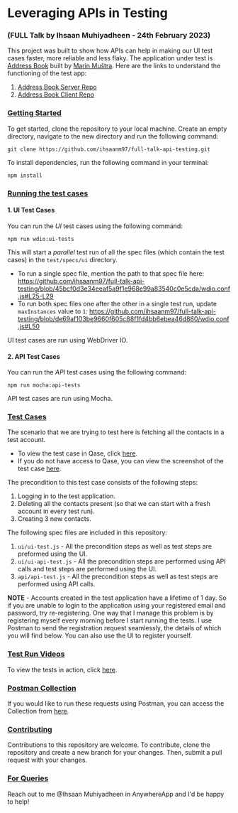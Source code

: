 # Leveraging APIs in Testing
### (FULL Talk by Ihsaan Muhiyadheen - 24th February 2023)

This project was built to show how APIs can help in making our UI test cases faster, more reliable and less flaky. The application under test is [Address Book](https://mmustra-address-book.herokuapp.com/) built by [Marin Muštra](https://github.com/mmustra). Here are the links to understand the functioning of the test app:
1) [Address Book Server Repo](https://github.com/mmustra/address-book-server)
2) [Address Book Client Repo](https://github.com/mmustra/address-book-client)

### <ins>Getting Started</ins>

To get started, clone the repository to your local machine. Create an empty directory, navigate to the new directory and run the following command:
```console
git clone https://github.com/ihsaanm97/full-talk-api-testing.git
```
To install dependencies, run the following command in your terminal:
```console
npm install
```

### <ins>Running the test cases</ins>
#### 1. UI Test Cases
You can run the *UI* test cases using the following command:
```console
npm run wdio:ui-tests
```
This will start a *parallel* test run of all the spec files (which contain the test cases) in the `test/specs/ui` directory.
- To run a single spec file, mention the path to that spec file here:
https://github.com/ihsaanm97/full-talk-api-testing/blob/45bcf0d3e34eeaf5a9f1e968e99a83540c0e5cda/wdio.conf.js#L25-L29
- To run both spec files one after the other in a single test run, update `maxInstances` value to `1`:
https://github.com/ihsaanm97/full-talk-api-testing/blob/de69af103be9660f605c88f1fd4bb6ebea46d880/wdio.conf.js#L50

UI test cases are run using WebDriver IO.

#### 2. API Test Cases
You can run the *API* test cases using the following command:
```console
npm run mocha:api-tests
```
API test cases are run using Mocha.

### <ins>Test Cases</ins>
The scenario that we are trying to test here is fetching all the contacts in a test account.
- To view the test case in Qase, click [here](https://app.qase.io/project/DP?case=9&previewMode=modal&suite=3).
- If you do not have access to Qase, you can view the screenshot of the test case [here](https://share.anysnap.app/fNltGP7wNMf4).

The precondition to this test case consists of the following steps:
1) Logging in to the test application.
2) Deleting all the contacts present (so that we can start with a fresh account in every test run).
3) Creating 3 new contacts.

The following spec files are included in this repository:
1) `ui/ui-test.js` - All the precondition steps as well as test steps are preformed using the UI.
2) `ui/ui-api-test.js` - All the precondition steps are performed using API calls and test steps are performed using the UI.
3) `api/api-test.js` - All the precondition steps as well as test steps are performed using API calls. 

**NOTE** - Accounts created in the test application have a lifetime of 1 day. So if you are unable to login to the application using your registered email and password, try re-registering. One way that I manage this problem is by registering myself every morning before I start running the tests. I use Postman to send the registration request seamlessly, the details of which you will find below. You can also use the UI to register yourself.

### <ins>Test Run Videos</ins>
To view the tests in action, click [here](https://photos.app.goo.gl/VZrW89pJiyPNfSqv8).

### <ins>Postman Collection</ins>
If you would like to run these requests using Postman, you can access the Collection from [here](https://www.postman.com/flight-meteorologist-26086939/workspace/full-talk-feb-2023-mmustra-heroku-address-book/collection/21133180-932784f4-0b0c-4315-af80-dd810dee690d?action=share&creator=21133180).

### <ins>Contributing</ins>
Contributions to this repository are welcome. To contribute, clone the repository and create a new branch for your changes. Then, submit a pull request with your changes.

### <ins>For Queries</ins>
Reach out to me @Ihsaan Muhiyadheen in AnywhereApp and I'd be happy to help!
